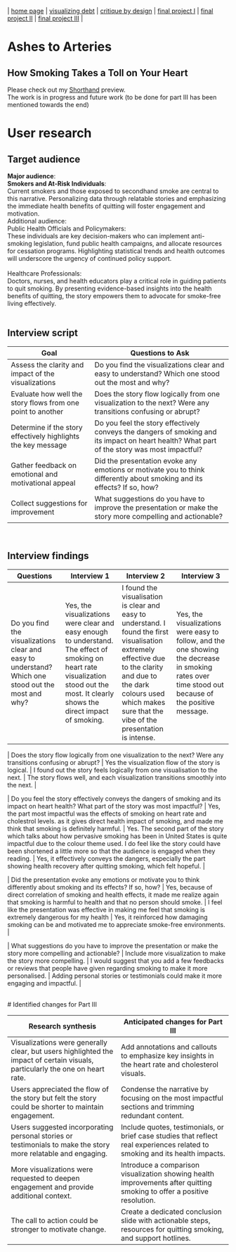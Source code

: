 | [home page](https://adityakolpe.github.io/Data-Canvas/) | [visualizing debt](visualizing-government-debt) | [critique by design](critique-by-design) | [final project I](final-project-part-one) | [final project II](final-project-part-two) | [final project III](final-project-part-three) |
<br/>
# Ashes to Arteries 
## How Smoking Takes a Toll on Your Heart

Please check out my [Shorthand](https://preview.shorthand.com/vu8hdHDRmzgadAs8) preview. <br/>
The work is in progress and future work (to be done for part III has been mentioned towards the end)<br/>

# User research 
## Target audience 
**Major audience**:<br/>
**Smokers and At-Risk Individuals**: <br/>
Current smokers and those exposed to secondhand smoke are central to this narrative. Personalizing data through relatable stories and emphasizing the immediate health benefits of quitting will foster engagement and motivation.
<br/>
Additional audience:<br/>
Public Health Officials and Policymakers: <br/>
These individuals are key decision-makers who can implement anti-smoking legislation, fund public health campaigns, and allocate resources for cessation programs. Highlighting statistical trends and health outcomes will underscore the urgency of continued policy support.<br/>
<br/>
Healthcare Professionals: <br/>
Doctors, nurses, and health educators play a critical role in guiding patients to quit smoking. By presenting evidence-based insights into the health benefits of quitting, the story empowers them to advocate for smoke-free living effectively.<br/>
<br/>

## Interview script <br/>

| Goal | Questions to Ask |
|-------------------------|--------------------------------|
| Assess the clarity and impact of the visualizations | Do you find the visualizations clear and easy to understand? Which one stood out the most and why? |
| Evaluate how well the story flows from one point to another | Does the story flow logically from one visualization to the next? Were any transitions confusing or abrupt? |
| Determine if the story effectively highlights the key message | Do you feel the story effectively conveys the dangers of smoking and its impact on heart health? What part of the story was most impactful? |
| Gather feedback on emotional and motivational appeal | Did the presentation evoke any emotions or motivate you to think differently about smoking and its effects? If so, how? |
| Collect suggestions for improvement | What suggestions do you have to improve the presentation or make the story more compelling and actionable? |
<br/>

## Interview findings <br/>

| Questions               | Interview 1 | Interview 2 | Interview 3 |
|-------------------------|--------------------------------|-------------|-------------|
| Do you find the visualizations clear and easy to understand? Which one stood out the most and why?| Yes, the visualizations were clear and easy enough to understand. The effect of smoking on heart rate visualization stood out the most. It clearly shows the direct impact of smoking. | I found the visualisation is clear and easy to understand. I found the first visualisation extremely effective due to the clarity and due to the dark colours used which makes sure that the vibe of the presentation is intense. | Yes, the visualizations were easy to follow, and the one showing the decrease in smoking rates over time stood out because of the positive message. |

| Does the story flow logically from one visualization to the next? Were any transitions confusing or abrupt? | Yes the visualization flow of the story is logical. | I found out the story feels logically from one visualisation to the next. | The story flows well, and each visualization transitions smoothly into the next. |

| Do you feel the story effectively conveys the dangers of smoking and its impact on heart health? What part of the story was most impactful? | Yes, the part most impactful was the effects of smoking on heart rate and cholestrol levels. as it gives direct health impact of smoking, and made me think that smoking is definitely harmful. | Yes. The second part of the story which talks about how pervasive smoking has been in United States is quite impactful due to the colour theme used. I do feel like the story could have been shortened a little more so that the audience is engaged when they reading. | Yes, it effectively conveys the dangers, especially the part showing health recovery after quitting smoking, which felt hopeful. |

| Did the presentation evoke any emotions or motivate you to think differently about smoking and its effects? If so, how? | Yes, because of direct correlation of smoking and health effects, it made me realize again that smoking is harmful to health and that no person should smoke. | I feel like the presentation was effective in making me feel that smoking is extremely dangerous for my health | Yes, it reinforced how damaging smoking can be and motivated me to appreciate smoke-free environments. |

| What suggestions do you have to improve the presentation or make the story more compelling and actionable? | Include more visualization to make the story more compelling. | I would suggest that you add a few feedbacks or reviews that people have given regarding smoking to make it more personalised. | Adding personal stories or testimonials could make it more engaging and impactful. |

<br/>
# Identified changes for Part III <br/>

| Research synthesis                       | Anticipated changes for Part III                                                |
|------------------------------------------|---------------------------------------------------------------------------------|
| Visualizations were generally clear, but users highlighted the impact of certain visuals, particularly the one on heart rate. | Add annotations and callouts to emphasize key insights in the heart rate and cholesterol visuals. |
| Users appreciated the flow of the story but felt the story could be shorter to maintain engagement. | Condense the narrative by focusing on the most impactful sections and trimming redundant content.|
| Users suggested incorporating personal stories or testimonials to make the story more relatable and engaging. | Include quotes, testimonials, or brief case studies that reflect real experiences related to smoking and its health impacts. |
| More visualizations were requested to deepen engagement and provide additional context. | Introduce a comparison visualization showing health improvements after quitting smoking to offer a positive resolution. |
| The call to action could be stronger to motivate change. | Create a dedicated conclusion slide with actionable steps, resources for quitting smoking, and support hotlines. |
<br/>


